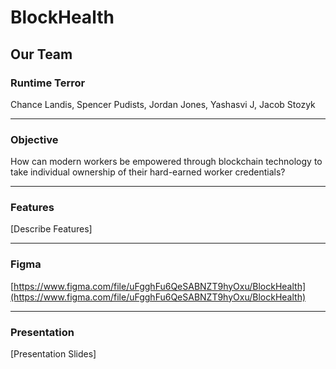 # BlockHealth

## Our Team
### Runtime Terror
Chance Landis, Spencer Pudists, Jordan Jones, Yashasvi J, Jacob Stozyk

---
### Objective
How can modern workers be empowered through blockchain technology to take individual ownership of their hard-earned worker credentials?

---
### Features
[Describe Features]

---
### Figma
[https://www.figma.com/file/uFgghFu6QeSABNZT9hyOxu/BlockHealth](https://www.figma.com/file/uFgghFu6QeSABNZT9hyOxu/BlockHealth)

---
### Presentation
[Presentation Slides]
